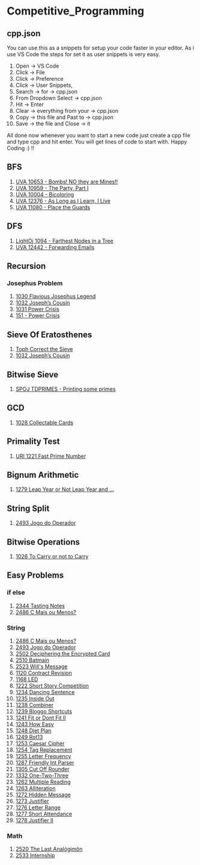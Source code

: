 # Competitive_Programming

## cpp.json
You can use this as a snippets for setup your code faster in your editor. As i use VS Code the steps for set it as user snippets is very easy. 
1. Open -> VS Code
2. Click -> File
3. Click -> Preference
4. Click -> User Snippets,
5. Search -> for -> cpp.json
6. From Dropdown Select -> cpp.json
7. Hit -> Enter
8. Clear -> everything from your -> cpp.json
9. Copy -> this file and Past to -> cpp.json
10. Save -> the file and Close -> it

All done now whenever you want to start a new code just create a cpp file and type cpp and hit enter. You will get lines of code to start with. Happy Coding :) !!

## BFS
1. [UVA 10653 - Bombs! NO they are Mines!!](https://onlinejudge.org/index.php?option=com_onlinejudge&Itemid=8&category=18&page=show_problem&problem=1594)
2. [UVA 10959 - The Party, Part I](https://onlinejudge.org/index.php?option=com_onlinejudge&Itemid=8&page=show_problem&problem=1900)
3. [UVA 10004 - Bicoloring](https://onlinejudge.org/index.php?option=com_onlinejudge&Itemid=8&page=show_problem&problem=945)
4. [UVA 12376 - As Long as I Learn, I Live](https://onlinejudge.org/index.php?option=com_onlinejudge&Itemid=8&page=show_problem&problem=3798)
5. [UVA 11080 - Place the Guards](https://onlinejudge.org/index.php?option=onlinejudge&page=show_problem&problem=2021)

## DFS
1. [LightOj 1094 - Farthest Nodes in a Tree](http://lightoj.com/volume_showproblem.php?problem=1094)
2. [UVA 12442 - Forwarding Emails](https://onlinejudge.org/index.php?option=com_onlinejudge&Itemid=8&page=show_problem&problem=3873)

## Recursion
### Josephus Problem
1. [1030 Flavious Josephus Legend](https://www.urionlinejudge.com.br/judge/en/problems/index/2)
2. [1032 Joseph’s Cousin](https://www.urionlinejudge.com.br/judge/en/problems/view/1032)
3. [1031 Power Crisis](https://www.urionlinejudge.com.br/judge/en/problems/view/1031)
4. [151 - Power Crisis](https://onlinejudge.org/index.php?option=onlinejudge&Itemid=8&page=show_problem&problem=87)

## Sieve Of Eratosthenes
1. [Toph Correct the Sieve](https://toph.co/p/correct-the-sieve)
2. [1032 Joseph’s Cousin](https://www.urionlinejudge.com.br/judge/en/problems/view/1032)

## Bitwise Sieve
1. [SPOJ TDPRIMES - Printing some primes](https://www.spoj.com/problems/TDPRIMES/)

## GCD
1. [1028 Collectable Cards](https://www.urionlinejudge.com.br/judge/en/problems/view/1028)

## Primality Test
1. [URI 1221 Fast Prime Number](https://www.urionlinejudge.com.br/judge/en/problems/view/1221)

## Bignum Arithmetic
1. [1279 Leap Year or Not Leap Year and …](https://www.urionlinejudge.com.br/judge/en/problems/view/1279)

## String Split
1. [2493 Jogo do Operador](https://www.urionlinejudge.com.br/judge/en/problems/view/2493)

## Bitwise Operations
1. [1026 To Carry or not to Carry](https://www.urionlinejudge.com.br/judge/en/problems/view/1026)

## Easy Problems
### if else
1. [2344 Tasting Notes](https://www.urionlinejudge.com.br/judge/en/problems/view/2344)
2. [2486 C Mais ou Menos?](https://www.urionlinejudge.com.br/judge/en/problems/view/2486)

### String
1. [2486 C Mais ou Menos?](https://www.urionlinejudge.com.br/judge/en/problems/view/2486)
2. [2493 Jogo do Operador](https://www.urionlinejudge.com.br/judge/en/problems/view/2493)
3. [2502 Deciphering the Encrypted Card](https://www.urionlinejudge.com.br/judge/en/problems/view/2502)
4. [2510 Batmain](https://www.urionlinejudge.com.br/judge/en/problems/view/2510)
5. [2523 Will's Message](https://www.urionlinejudge.com.br/judge/en/problems/view/2523)
6. [1120 Contract Revision](https://www.urionlinejudge.com.br/judge/en/problems/view/1120)
7. [1168 LED](https://www.urionlinejudge.com.br/judge/en/problems/view/1168)
8. [1222 Short Story Competition](https://www.urionlinejudge.com.br/judge/en/problems/view/1222)
9. [1234 Dancing Sentence](https://www.urionlinejudge.com.br/judge/en/problems/view/1234)
10. [1235 Inside Out](https://www.urionlinejudge.com.br/judge/en/problems/view/1235)
11. [1238 Combiner](https://www.urionlinejudge.com.br/judge/en/problems/view/1238)
12. [1239 Bloggo Shortcuts](https://www.urionlinejudge.com.br/judge/en/problems/view/1239)
13. [1241 Fit or Dont Fit II](https://www.urionlinejudge.com.br/judge/en/problems/view/1241)
14. [1243 How Easy](https://www.urionlinejudge.com.br/judge/en/problems/view/1243)
15. [1248 Diet Plan](https://www.urionlinejudge.com.br/judge/en/problems/view/1248)
16. [1249 Rot13](https://www.urionlinejudge.com.br/judge/en/problems/view/1249)
17. [1253 Caesar Cipher](https://www.urionlinejudge.com.br/judge/en/problems/view/1253)
18. [1254 Tag Replacement](https://www.urionlinejudge.com.br/judge/en/problems/view/1254)
19. [1255 Letter Frequency](https://www.urionlinejudge.com.br/judge/en/problems/view/1255)
20. [1287 Friendly Int Parser](https://www.urionlinejudge.com.br/judge/en/problems/view/1287)
21. [1305 Cut Off Rounder](https://www.urionlinejudge.com.br/judge/en/problems/view/1305)
22. [1332 One-Two-Three](https://www.urionlinejudge.com.br/judge/en/problems/view/1332)
23. [1262 Multiple Reading](https://www.urionlinejudge.com.br/judge/en/problems/view/1262)
24. [1263 Alliteration](https://www.urionlinejudge.com.br/judge/en/problems/view/1263)
25. [1272 Hidden Message](https://www.urionlinejudge.com.br/judge/en/problems/view/1272)
26. [1273 Justifier](https://www.urionlinejudge.com.br/judge/en/problems/view/1273)
27. [1276 Letter Range](https://www.urionlinejudge.com.br/judge/en/problems/view/1276)
28. [1277 Short Attendance](https://www.urionlinejudge.com.br/judge/en/problems/view/1277)
29. [1278 Justifier II](https://www.urionlinejudge.com.br/judge/en/problems/view/1278)

### Math
1. [2520 The Last Analógimôn](https://www.urionlinejudge.com.br/judge/en/problems/view/2520)
2. [2533 Internship](https://www.urionlinejudge.com.br/judge/en/problems/view/2533)